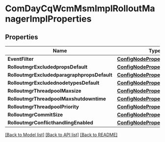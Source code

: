 # ComDayCqWcmMsmImplRolloutManagerImplProperties

## Properties
Name | Type | Description | Notes
------------ | ------------- | ------------- | -------------
**EventFilter** | [**ConfigNodePropertyString**](configNodePropertyString.md) |  | [optional] 
**RolloutmgrExcludedpropsDefault** | [**ConfigNodePropertyArray**](configNodePropertyArray.md) |  | [optional] 
**RolloutmgrExcludedparagraphpropsDefault** | [**ConfigNodePropertyArray**](configNodePropertyArray.md) |  | [optional] 
**RolloutmgrExcludednodetypesDefault** | [**ConfigNodePropertyArray**](configNodePropertyArray.md) |  | [optional] 
**RolloutmgrThreadpoolMaxsize** | [**ConfigNodePropertyInteger**](configNodePropertyInteger.md) |  | [optional] 
**RolloutmgrThreadpoolMaxshutdowntime** | [**ConfigNodePropertyInteger**](configNodePropertyInteger.md) |  | [optional] 
**RolloutmgrThreadpoolPriority** | [**ConfigNodePropertyDropDown**](configNodePropertyDropDown.md) |  | [optional] 
**RolloutmgrCommitSize** | [**ConfigNodePropertyInteger**](configNodePropertyInteger.md) |  | [optional] 
**RolloutmgrConflicthandlingEnabled** | [**ConfigNodePropertyBoolean**](configNodePropertyBoolean.md) |  | [optional] 

[[Back to Model list]](../README.md#documentation-for-models) [[Back to API list]](../README.md#documentation-for-api-endpoints) [[Back to README]](../README.md)


